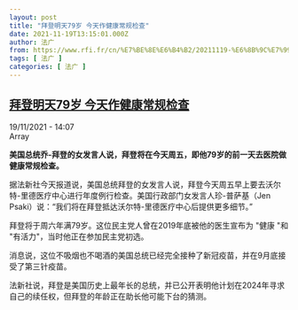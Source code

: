 ```yaml
---
layout: post
title: "拜登明天79岁 今天作健康常规检查"
date: 2021-11-19T13:15:01.000Z
author: 法广
from: https://www.rfi.fr/cn/%E7%BE%8E%E6%B4%B2/20211119-%E6%8B%9C%E7%99%BB%E6%98%8E%E5%A4%A979%E5%B2%81-%E4%BB%8A%E5%A4%A9%E4%BD%9C%E5%81%A5%E5%BA%B7%E5%B8%B8%E8%A7%84%E6%A3%80%E6%9F%A5
tags: [ 法广 ]
categories: [ 法广 ]
---
```

<!--1637327701000-->
[拜登明天79岁 今天作健康常规检查](https://www.rfi.fr/cn/%E7%BE%8E%E6%B4%B2/20211119-%E6%8B%9C%E7%99%BB%E6%98%8E%E5%A4%A979%E5%B2%81-%E4%BB%8A%E5%A4%A9%E4%BD%9C%E5%81%A5%E5%BA%B7%E5%B8%B8%E8%A7%84%E6%A3%80%E6%9F%A5)
------

<div>
<div>19/11/2021 - 14:07</div>Array<p><strong>                    美国总统乔-拜登的女发言人说，拜登将在今天周五，即他79岁的前一天去医院做健康常规检查。                </strong></p><div >                    <p>据法新社今天报道说，美国总统拜登的女发言人说，拜登今天周五早上要去沃尔特-里德医疗中心进行年度例行检查。美国行政部门女发言人珍-普萨基（Jen Psaki）说：“我们将在拜登抵达沃尔特-里德医疗中心后提供更多细节。”</p><p>拜登将于周六年满79岁。这位民主党人曾在2019年底被他的医生宣布为 "健康 "和 "有活力"，当时他正在参加民主党初选。</p><p>消息说，这位不吸烟也不喝酒的美国总统已经完全接种了新冠疫苗，并在9月底接受了第三针疫苗。</p><p>法新社说，拜登是美国历史上最年长的总统，并已公开表明他计划在2024年寻求自己的续任权，但拜登的年龄正在助长他可能下台的猜测。</p>                                            <div data-selfpromo-newsletter>    </div>    <div data-selfpromo-app>    </div>                </div>
</div>
